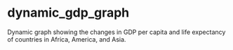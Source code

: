 # dynamic_gdp_graph
Dynamic graph showing the changes in GDP per capita and life expectancy of countries in Africa, America, and Asia.
